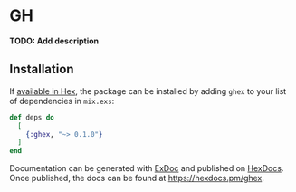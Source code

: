 # GH

**TODO: Add description**

## Installation

If [available in Hex](https://hex.pm/docs/publish), the package can be installed
by adding `ghex` to your list of dependencies in `mix.exs`:

```elixir
def deps do
  [
    {:ghex, "~> 0.1.0"}
  ]
end
```

Documentation can be generated with [ExDoc](https://github.com/elixir-lang/ex_doc)
and published on [HexDocs](https://hexdocs.pm). Once published, the docs can
be found at <https://hexdocs.pm/ghex>.

